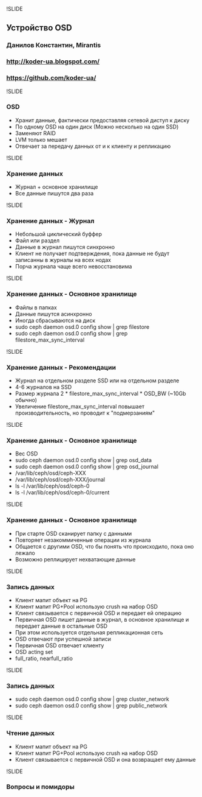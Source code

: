 !SLIDE
## Устройство OSD 

### Данилов Константин, Mirantis
### http://koder-ua.blogspot.com/
### https://github.com/koder-ua/

!SLIDE
### OSD
* Хранит данные, фактически предоставляя сетевой диступ к диску
* По одному OSD на один диск (Можно несколько на один SSD)
* Заменяют RAID
* LVM только мешает
* Отвечает за передачу данных от и к клиенту и репликацию

!SLIDE
### Хранение данных
* Журнал + основное хранилище
* Все данные пишутся два раза

!SLIDE
### Хранение данных - Журнал
* Небольшой циклический буффер
* Файл или раздел
* Данные в журнал пишутся синхронно
* Клиент не получает подтверждения, пока данные не будут записанны в журналы на всех нодах
* Порча журнала чаще всего невосстановима

!SLIDE
### Хранение данных - Основное хранилище
* Файлы в папках
* Данные пишутся асинхронно
* Иногда сбрасываются на диск
* sudo ceph daemon osd.0 config show | grep filestore
* sudo ceph daemon osd.0 config show | grep filestore_max_sync_interval

!SLIDE
### Хранение данных - Рекомендации
* Журнал на отдельном разделе SSD или на отдельном разделе
* 4-6 журналов на SSD
* Размер журнала 2 * filestore_max_sync_interval * OSD_BW (~10Gb обычно)
* Увеличение filestore_max_sync_interval повышает производительность, но проводит к "подмерзаниям"

!SLIDE
### Хранение данных - Основное хранилище
* Вес OSD
* sudo ceph daemon osd.0 config show | grep osd_data
* sudo ceph daemon osd.0 config show | grep osd_journal
* /var/lib/ceph/osd/ceph-XXX
* /var/lib/ceph/osd/ceph-XXX/journal
* ls -l /var/lib/ceph/osd/ceph-0
* ls -l /var/lib/ceph/osd/ceph-0/current

!SLIDE
### Хранение данных - Основное хранилище
* При старте OSD сканирует папку с данными
* Повторяет незакоммиченные операции из журнала
* Общается с другими OSD, что бы понять что происходило, пока оно лежало
* Возможно реплицирует нехватающие данные

!SLIDE
### Запись данных
* Клиент мапит объект на PG
* Клиент мапит PG+Pool использую crush на набор OSD
* Клиент связывается с первичной OSD и передает ей операцию
* Первичная OSD пишет данные в журнал, в основное хранилище и передает данные в остальные OSD
* При этом используется отдельная репликационная сеть
* OSD отвечают при успешной записи
* Первичная OSD отвечает клиенту
* OSD acting set
* full_ratio, nearfull_ratio

!SLIDE
### Запись данных
* sudo ceph daemon osd.0 config show | grep cluster_network
* sudo ceph daemon osd.0 config show | grep public_network

!SLIDE
### Чтение данных
* Клиент мапит объект на PG
* Клиент мапит PG+Pool использую crush на набор OSD
* Клиент связывается с первичной OSD и она возвращает ему данные

!SLIDE
### Вопросы и помидоры
